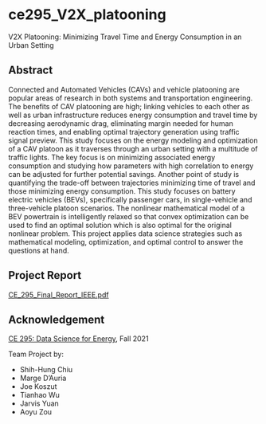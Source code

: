 # ce295_V2X_platooning
 V2X Platooning: Minimizing Travel Time and Energy Consumption in an Urban Setting


## Abstract
Connected and Automated Vehicles (CAVs) and vehicle platooning are popular areas of research in both systems and transportation engineering. The benefits of CAV platooning are high; linking vehicles to each other as well as urban infrastructure reduces energy consumption and travel time by decreasing aerodynamic drag, eliminating margin needed for human reaction times, and enabling optimal trajectory generation using traffic signal preview. This study focuses on the energy modeling and optimization of a CAV platoon as it traverses through an urban setting with a multitude of traffic lights. The key focus is on minimizing associated energy consumption and studying how parameters with high correlation to energy can be adjusted for further potential savings. Another point of study is quantifying the trade-off between trajectories minimizing time of travel and those minimizing energy consumption. This study focuses on battery electric vehicles (BEVs), specifically passenger cars, in single-vehicle and three-vehicle platoon scenarios. The nonlinear mathematical model of a BEV powertrain is intelligently relaxed so that convex optimization can be used to find an optimal solution which is also optimal for the original nonlinear problem. This project applies data science strategies such as mathematical modeling, optimization, and optimal control to answer the questions at hand.

## Project Report
[CE_295_Final_Report_IEEE.pdf](https://github.com/jarviskroos7/ce295_V2X_platooning/blob/main/CE_295_Final_Report_IEEE.pdf)

## Acknowledgement
[CE 295: Data Science for Energy](https://ecal.berkeley.edu/files/ce295/Syllabus.pdf), Fall 2021


Team Project by: 
- Shih-Hung Chiu
- Marge D’Auria
- Joe Koszut
- Tianhao Wu
- Jarvis Yuan
- Aoyu Zou

